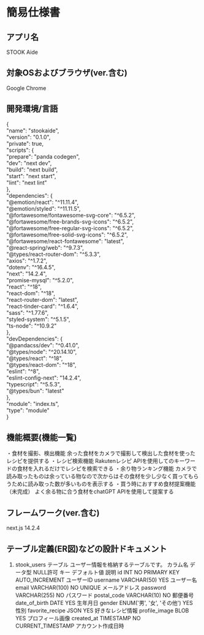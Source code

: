 # 簡易仕様書

## アプリ名
STOOK Aide

## 対象OSおよびブラウザ(ver.含む)
Google Chrome

## 開発環境/言語
{<br/>
  "name": "stookaide",<br/>
  "version": "0.1.0",<br/>
  "private": true,<br/>
  "scripts": {<br/>
    "prepare": "panda codegen",<br/>
    "dev": "next dev",<br/>
    "build": "next build",<br/>
    "start": "next start",<br/>
    "lint": "next lint"<br/>
  },<br/>
  "dependencies": {<br/>
    "@emotion/react": "^11.11.4",<br/>
    "@emotion/styled": "^11.11.5",<br/>
    "@fortawesome/fontawesome-svg-core": "^6.5.2",<br/>
    "@fortawesome/free-brands-svg-icons": "^6.5.2",<br/>
    "@fortawesome/free-regular-svg-icons": "^6.5.2",<br/>
    "@fortawesome/free-solid-svg-icons": "^6.5.2",<br/>
    "@fortawesome/react-fontawesome": "latest",<br/>
    "@react-spring/web": "^9.7.3",<br/>
    "@types/react-router-dom": "^5.3.3",<br/>
    "axios": "^1.7.2",<br/>
    "dotenv": "^16.4.5",<br/>
    "next": "14.2.4",<br/>
    "promise-mysql": "^5.2.0",<br/>
    "react": "^18",<br/>
    "react-dom": "^18",<br/>
    "react-router-dom": "latest",<br/>
    "react-tinder-card": "^1.6.4",<br/>
    "sass": "^1.77.6",<br/>
    "styled-system": "^5.1.5",<br/>
    "ts-node": "^10.9.2"<br/>
  },<br/>
  "devDependencies": {<br/>
    "@pandacss/dev": "^0.41.0",<br/>
    "@types/node": "^20.14.10",<br/>
    "@types/react": "^18",<br/>
    "@types/react-dom": "^18",<br/>
    "eslint": "^8",<br/>
    "eslint-config-next": "14.2.4",<br/>
    "typescript": "^5.5.3",<br/>
    "@types/bun": "latest"<br/>
  },<br/>
  "module": "index.ts",<br/>
  "type": "module"<br/>
}<br/>

## 機能概要(機能一覧)
・食材を撮影、検出機能
    余った食材をカメラで撮影して検出した食材を使ったレシピを提供する
・レシピ検索機能
    Rakutenレシピ APIを使用してのキーワードの食材を入れるだけでレシピを検索できる
・余り物ランキング機能
    カメラで読み取ったものは余っている物なので次からはその食材を少し少なく買ってもらうために読み取った数が多いものを表示する
・買う時におすすめ食材提案機能（未完成）
    よく余る物に合う食材をchatGPT APIを使用して提案する

## フレームワーク(ver.含む)
next.js 14.2.4

## テーブル定義(ER図)などの設計ドキュメント
1. stook_users テーブル
ユーザー情報を格納するテーブルです。
カラム名	データ型	NULL許可	キー	デフォルト値	説明
id	INT	NO	PRIMARY KEY	AUTO_INCREMENT	ユーザーID
username	VARCHAR(50)	YES			ユーザー名
email	VARCHAR(100)	NO	UNIQUE		メールアドレス
password	VARCHAR(255)	NO			パスワード
postal_code	VARCHAR(10)	NO			郵便番号
date_of_birth	DATE	YES			生年月日
gender	ENUM('男', '女', 'その他')	YES			性別
favorite_recipe	JSON	YES			好きなレシピ情報
profile_image	BLOB	YES			プロフィール画像
created_at	TIMESTAMP	NO		CURRENT_TIMESTAMP	アカウント作成日時
